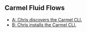 ## Carmel Fluid Flows

- [A: Chris discovers the Carmel CLI.](A)
- [B: Chris installs the Carmel CLI.](B)